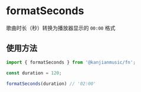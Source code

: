 # formatSeconds
歌曲时长（秒）转换为播放器显示的 `00:00` 格式

## 使用方法

```ts
import { formatSeconds } from '@kanjianmusic/fn';

const duration = 120;

formatSeconds(duration) // '02:00'
```
